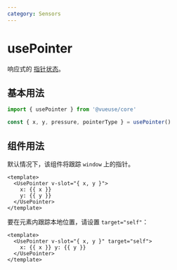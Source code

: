 ```yaml
---
category: Sensors
---
```


# usePointer

响应式的 [指针状态](https://developer.mozilla.org/en-US/docs/Web/API/Pointer_events)。

## 基本用法

```js
import { usePointer } from '@vueuse/core'

const { x, y, pressure, pointerType } = usePointer()
```

## 组件用法

默认情况下，该组件将跟踪 `window` 上的指针。

```vue
<template>
  <UsePointer v-slot="{ x, y }">
    x: {{ x }}
    y: {{ y }}
  </UsePointer>
</template>
```

要在元素内跟踪本地位置，请设置 `target="self"`：

```vue
<template>
  <UsePointer v-slot="{ x, y }" target="self">
    x: {{ x }} y: {{ y }}
  </UsePointer>
</template>
```
